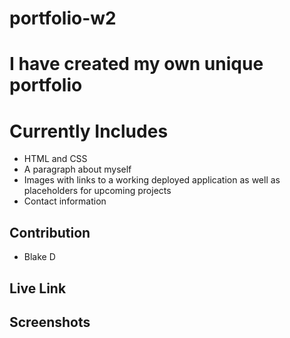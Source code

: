 # portfolio-w2
 # I have created my own unique portfolio

# Currently Includes
* HTML and CSS
* A paragraph about myself
* Images with links to a working deployed application as well as placeholders for upcoming projects
* Contact information

## Contribution
* Blake D

## Live Link

## Screenshots 
